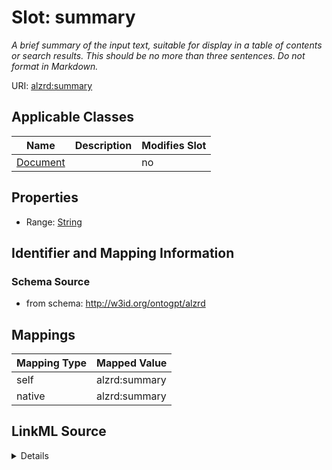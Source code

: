 

# Slot: summary


_A brief summary of the input text, suitable for display in a table of contents or search results. This should be no more than three sentences. Do not format in Markdown._



URI: [alzrd:summary](http://w3id.org/ontogpt/alzrdsummary)



<!-- no inheritance hierarchy -->





## Applicable Classes

| Name | Description | Modifies Slot |
| --- | --- | --- |
| [Document](Document.md) |  |  no  |







## Properties

* Range: [String](String.md)





## Identifier and Mapping Information







### Schema Source


* from schema: http://w3id.org/ontogpt/alzrd




## Mappings

| Mapping Type | Mapped Value |
| ---  | ---  |
| self | alzrd:summary |
| native | alzrd:summary |




## LinkML Source

<details>
```yaml
name: summary
description: A brief summary of the input text, suitable for display in a table of
  contents or search results. This should be no more than three sentences. Do not
  format in Markdown.
from_schema: http://w3id.org/ontogpt/alzrd
rank: 1000
alias: summary
owner: Document
domain_of:
- Document
range: string

```
</details>